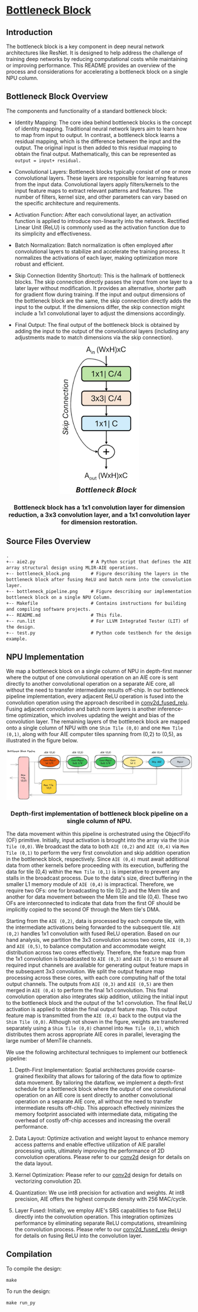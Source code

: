<!---//===- README.md --------------------------*- Markdown -*-===//
//
// This file is licensed under the Apache License v2.0 with LLVM Exceptions.
// See https://llvm.org/LICENSE.txt for license information.
// SPDX-License-Identifier: Apache-2.0 WITH LLVM-exception
//
// Copyright (C) 2024, Advanced Micro Devices, Inc.
// 
//===----------------------------------------------------------------------===//-->

# <ins>Bottleneck Block</ins>
## Introduction
The bottleneck block is a key component in deep neural network architectures like ResNet. It is designed to help address the challenge of training deep networks by reducing computational costs while maintaining or improving performance. This README provides an overview of the process and considerations for accelerating a bottleneck block on a single NPU column.


## Bottleneck Block Overview
The components and functionality of a standard bottleneck block:

* Identity Mapping: The core idea behind bottleneck blocks is the concept of identity mapping. Traditional neural network layers aim to learn how to map from input to output. In contrast, a bottleneck block learns a residual mapping, which is the difference between the input and the output. The original input is then added to this residual mapping to obtain the final output. Mathematically, this can be represented as `output = input+ residual.`

* Convolutional Layers: Bottleneck blocks typically consist of one or more convolutional layers. These layers are responsible for learning features from the input data. Convolutional layers apply filters/kernels to the input feature maps to extract relevant patterns and features. The number of filters, kernel size, and other parameters can vary based on the specific architecture and requirements.

* Activation Function: After each convolutional layer, an activation function is applied to introduce non-linearity into the network. Rectified Linear Unit (ReLU) is commonly used as the activation function due to its simplicity and effectiveness.

* Batch Normalization: Batch normalization is often employed after convolutional layers to stabilize and accelerate the training process. It normalizes the activations of each layer, making optimization more robust and efficient.

* Skip Connection (Identity Shortcut): This is the hallmark of bottleneck blocks. The skip connection directly passes the input from one layer to a later layer without modification. It provides an alternative, shorter path for gradient flow during training. If the input and output dimensions of the bottleneck block are the same, the skip connection directly adds the input to the output. If the dimensions differ, the skip connection might include a 1x1 convolutional layer to adjust the dimensions accordingly.

* Final Output: The final output of the bottleneck block is obtained by adding the input to the output of the convolutional layers (including any adjustments made to match dimensions via the skip connection).
<p align="center">
 <picture>
 <source media="(prefers-color-scheme: light)" srcset="bottleneck_block.png">
 <img alt="block" src="bottleneck_block.png" height="400">
</picture>
 <h3 align="center">Bottleneck block has a 1x1 convolution layer for dimension reduction, a 3x3 convolution layer, and a 1x1 convolution layer for dimension restoration.
 </h3>
</p>

## Source Files Overview

```
.
+-- aie2.py                     # A Python script that defines the AIE array structural design using MLIR-AIE operations.
+-- bottleneck_block.png        # Figure describing the layers in the bottleneck block after fusing ReLU and batch norm into the convolution layer.
+-- bottleneck_pipeline.png     # Figure describing our implementation bottleneck block on a single NPU Column.
+-- Makefile                    # Contains instructions for building and compiling software projects.
+-- README.md                   # This file.
+-- run.lit                     # For LLVM Integrated Tester (LIT) of the design.
+-- test.py                     # Python code testbench for the design example.
```

## NPU Implementation

We map a bottleneck block on a single column of NPU in depth-first manner where the output of one convolutional operation on an AIE core is sent directly to another convolutional operation on a separate AIE core, all without the need to transfer intermediate results off-chip. 
In our bottleneck pipeline implementation, every adjacent ReLU operation is fused into the convolution operation using the approach described in [conv2d_fused_relu](../conv2d_fused_relu). Fusing adjacent convolution and batch norm layers is another inference-time optimization, which involves updating the weight and bias of the convolution layer. The remaining layers of the bottleneck block are mapped onto a single column of NPU with one `Shim Tile (0,0)` and one `Mem Tile (0,1)`, along with four AIE computer tiles spanning from (0,2) to (0,5), as illustrated in the figure below.

<p align="center">
  <img
    src="bottleneck_pipeline.png">
    <h3 align="center"> Depth-first implementation of bottleneck block pipeline on a single column of NPU. 
 </h3> 
</p>

The data movement within this pipeline is orchestrated using the ObjectFifo (OF) primitive. Initially, input activation is brought into the array via the `Shim Tile (0,0)`. We broadcast the data to both `AIE (0,2)` and `AIE (0,4)` via `Mem Tile (0,1)`  to perform the very first convolution and skip addition operation in the bottleneck block, respectively. Since  `AIE (0,4)` must await additional data from other kernels before proceeding with its execution, buffering the data for tile (0,4) within the `Mem Tile (0,1)` is imperative to prevent any stalls in the broadcast process. Due to the data's size, direct buffering in the smaller L1 memory module of `AIE (0,4)` is impractical. Therefore, we require two OFs: one for broadcasting to tile (0,2) and the Mem tile and another for data movement between the Mem tile and tile (0,4). These two OFs are interconnected to indicate that data from the first OF should be implicitly copied to the second OF through the Mem tile's DMA.

Starting from the `AIE (0,2)`, data is processed by each compute tile, with the intermediate activations being forwarded to the subsequent tile. `AIE (0,2)` handles 1x1 convolution with fused ReLU operation. Based on our hand analysis, we partition the 3x3 convolution across two cores, `AIE (0,3)` and `AIE (0,5)`, to balance computation and accommodate weight distribution across two cores effectively. Therefore, the feature map from the 1x1 convolution is broadcasted to `AIE (0,3)` and `AIE (0,5)` to ensure all required input channels are available for generating output feature maps in the subsequent 3x3 convolution. We split the output feature map processing across these cores, with each core computing half of the total output channels. The outputs from `AIE (0,3)` and `AIE (0,5)` are then merged in `AIE (0,4)` to perform the final 1x1 convolution. This final convolution operation also integrates skip addition, utilizing the initial input to the bottleneck block and the output of the 1x1 convolution. The final ReLU activation is applied to obtain the final output feature map. This output feature map is transmitted from the `AIE (0,4)` back to the output via the `Shim Tile (0,0)`. Although not shown in the figure, weights are transferred separately using a `Shim Tile (0,0)` channel into `Mem Tile (0,1)`, which distributes them across appropriate AIE cores in parallel, leveraging the large number of MemTile channels.

We use the following architectural techniques to implement our bottleneck pipeline:

1. Depth-First Implementation: Spatial architectures provide coarse-grained flexibility that allows for tailoring of the data flow to optimize data movement. By tailoring the dataflow, we implement a depth-first schedule for a bottleneck block where the output of one convolutional operation on an AIE core is sent directly to another convolutional operation on a separate AIE core, all without the need to transfer intermediate results off-chip. This approach effectively minimizes the memory footprint associated with intermediate data, mitigating the overhead of costly off-chip accesses and increasing the overall performance.

2. Data Layout: Optimize activation and weight layout to enhance memory access patterns and enable effective utilization of AIE parallel processing units, ultimately improving the performance of 2D convolution operations. Please refer to our [conv2d](../conv2d) design for details on the data layout. 

3. Kernel Optimization: Please refer to our [conv2d](../conv2d) design for details on vectorizing convolution 2D.

4. Quantization: We use int8 precision for activation and weights. At int8 precision, AIE offers the highest compute density with 256 MAC/cycle. 

5. Layer Fused: Initially, we employ AIE's SRS capabilities to fuse ReLU directly into the convolution operation. This integration optimizes performance by eliminating separate ReLU computations, streamlining the convolution process. Please refer to our [conv2d_fused_relu](../conv2d_fused_relu) design for details on fusing ReLU into the convolution layer.

## Compilation
To compile the design:
```
make
```

To run the design:
```
make run_py
```